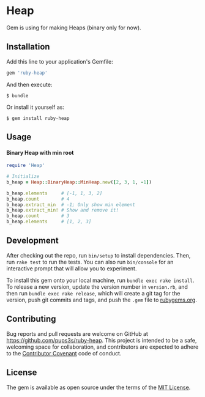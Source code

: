 # Heap

Gem is using for making Heaps (binary only for now).

## Installation

Add this line to your application's Gemfile:

```ruby
gem 'ruby-heap'
```

And then execute:

    $ bundle

Or install it yourself as:

    $ gem install ruby-heap

## Usage

#### Binary Heap with min root
```ruby
require 'Heap'

# Initialize
b_heap = Heap::BinaryHeap::MinHeap.new([2, 3, 1, -1])

b_heap.elements     # [-1, 1, 3, 2]
b_heap.count        # 4
b_heap.extract_min  # -1; Only show min element
b_heap.extract_min! # Show and remove it!
b_heap.count        # 3
b_heap.elements     # [1, 2, 3]
```

## Development

After checking out the repo, run `bin/setup` to install dependencies. Then, run `rake test` to run the tests. You can also run `bin/console` for an interactive prompt that will allow you to experiment.

To install this gem onto your local machine, run `bundle exec rake install`. To release a new version, update the version number in `version.rb`, and then run `bundle exec rake release`, which will create a git tag for the version, push git commits and tags, and push the `.gem` file to [rubygems.org](https://rubygems.org).

## Contributing

Bug reports and pull requests are welcome on GitHub at https://github.com/pups3s/ruby-heap. This project is intended to be a safe, welcoming space for collaboration, and contributors are expected to adhere to the [Contributor Covenant](http://contributor-covenant.org) code of conduct.


## License

The gem is available as open source under the terms of the [MIT License](http://opensource.org/licenses/MIT).

